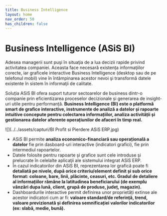 ```yaml
---
title: Business Intelligence
layout: home
nav_order: 50
has_children: false
---
```

# Business Intelligence (ASiS BI)
Adesea managerii sunt puşi în situaţia de a lua decizii rapide privind activitatea companiei. Aceasta face necesară existența informaţiilor corecte, iar graficele interactive Business Intelligence (desktop sau de pe telefonul mobil) vine în întâmpinarea acestor nevoi şi transformă datele existente în sistem în informaţii de calitate.

Soluția ASiS BI ofera suport tuturor sectoarelor de business dintr-o companie prin eficientizarea proceselor decizionale și generarea de insight-uri utile pentru performanță. **Business Intelligence (BI) este o platformă smart de grafice interactive, instrumente de analiză a datelor și rapoarte intuitive concepute pentru colectarea informațiilor, analiza activității și gestionarea datelor aferente operațiunilor de afaceri în timp real.**

![](../../assets/capturi/BI Profit si Pierdere ASiS ERP.jpg)

- ASiS BI permite **analiza economico-financiară sau operațională a datelor** fie prin dasboard-uri interactive (indicatori grafici), fie prin intermediul rapoartelor.
- Datele folosite pentru rapoarte și grafice sunt cele introduse şi prelucrate în celelalte aplicaţii ale sistemului integrat ASiS ERP.
- În cazul indicatorilor din ASiS BI, reprezentarea lor grafică poate fi **detaliată pe nivele, după orice criteriu/element definit și sub orice format: coloane, bare, linii, plăcinte, ceasuri, etc. Gradul de detaliere al informațiilor rămâne la latitudinea beneficiarului (de exemplu vânzări dupa lună, client, grupă de produse, județ, magazin).**
- Dashboardurile interactive permit definirea unor proprietăți extinse ale acestor indicatori cum ar fi: **valoare standard/de referință, trend, valoare previzionată și definirea semnificației valorilor indicatorilor (ex: slabă, medie, bună).**


